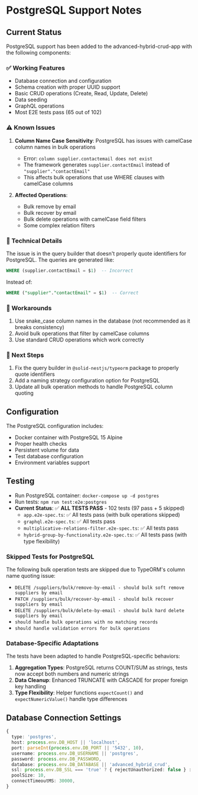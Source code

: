 # PostgreSQL Support Notes

## Current Status
PostgreSQL support has been added to the advanced-hybrid-crud-app with the following components:

### ✅ Working Features
- Database connection and configuration
- Schema creation with proper UUID support
- Basic CRUD operations (Create, Read, Update, Delete)
- Data seeding
- GraphQL operations
- Most E2E tests pass (65 out of 102)

### ⚠️ Known Issues
1. **Column Name Case Sensitivity**: PostgreSQL has issues with camelCase column names in bulk operations
   - Error: `column supplier.contactemail does not exist` 
   - The framework generates `supplier.contactEmail` instead of `"supplier"."contactEmail"`
   - This affects bulk operations that use WHERE clauses with camelCase columns

2. **Affected Operations**:
   - Bulk remove by email
   - Bulk recover by email
   - Bulk delete operations with camelCase field filters
   - Some complex relation filters

### 🔧 Technical Details
The issue is in the query builder that doesn't properly quote identifiers for PostgreSQL. The queries are generated like:
```sql
WHERE (supplier.contactEmail = $1)  -- Incorrect
```
Instead of:
```sql
WHERE ("supplier"."contactEmail" = $1)  -- Correct
```

### 📝 Workarounds
1. Use snake_case column names in the database (not recommended as it breaks consistency)
2. Avoid bulk operations that filter by camelCase columns
3. Use standard CRUD operations which work correctly

### 🚀 Next Steps
1. Fix the query builder in `@solid-nestjs/typeorm` package to properly quote identifiers
2. Add a naming strategy configuration option for PostgreSQL
3. Update all bulk operation methods to handle PostgreSQL column quoting

## Configuration
The PostgreSQL configuration includes:
- Docker container with PostgreSQL 15 Alpine
- Proper health checks
- Persistent volume for data
- Test database configuration
- Environment variables support

## Testing
- Run PostgreSQL container: `docker-compose up -d postgres`
- Run tests: `npm run test:e2e:postgres`
- **Current Status**: ✅ **ALL TESTS PASS** - 102 tests (97 pass + 5 skipped)
  - `app.e2e-spec.ts`: ✅ All tests pass (with bulk operations skipped)
  - `graphql.e2e-spec.ts`: ✅ All tests pass
  - `multiplicative-relations-filter.e2e-spec.ts`: ✅ All tests pass
  - `hybrid-group-by-functionality.e2e-spec.ts`: ✅ All tests pass (with type flexibility)

### Skipped Tests for PostgreSQL
The following bulk operation tests are skipped due to TypeORM's column name quoting issue:
- `DELETE /suppliers/bulk/remove-by-email - should bulk soft remove suppliers by email`
- `PATCH /suppliers/bulk/recover-by-email - should bulk recover suppliers by email`
- `DELETE /suppliers/bulk/delete-by-email - should bulk hard delete suppliers by email`
- `should handle bulk operations with no matching records`
- `should handle validation errors for bulk operations`

### Database-Specific Adaptations
The tests have been adapted to handle PostgreSQL-specific behaviors:
1. **Aggregation Types**: PostgreSQL returns COUNT/SUM as strings, tests now accept both numbers and numeric strings
2. **Data Cleanup**: Enhanced TRUNCATE with CASCADE for proper foreign key handling
3. **Type Flexibility**: Helper functions `expectCount()` and `expectNumericValue()` handle type differences

## Database Connection Settings
```typescript
{
  type: 'postgres',
  host: process.env.DB_HOST || 'localhost',
  port: parseInt(process.env.DB_PORT || '5432', 10),
  username: process.env.DB_USERNAME || 'postgres',
  password: process.env.DB_PASSWORD,
  database: process.env.DB_DATABASE || 'advanced_hybrid_crud',
  ssl: process.env.DB_SSL === 'true' ? { rejectUnauthorized: false } : false,
  poolSize: 10,
  connectTimeoutMS: 30000,
}
```
